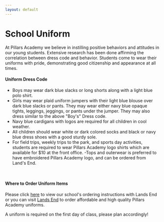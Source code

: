 ```yaml
---
layout: default
---
```


# School Uniform

At Pillars Academy we believe in instilling positive behaviors and attitudes in our young students. Extensive research has been done affirming the correlation between dress code and behavior. Students come to wear their uniforms with pride, demonstrating good citizenship and appearance at all times.

#### Uniform Dress Code

- Boys may wear dark blue slacks or long shorts along with a light blue polo shirt.
- Girls may wear plaid uniform jumpers with their light blue blouse over dark blue slacks or pants. They may wear either navy blue opaque tights, leggings, jeggings, or pants under the jumper. They may also dress similar to the above "Boy's" Dress code.
- Navy blue cardigans with logos are required for all children in cool weather.
- All children should wear white or dark colored socks and black or navy blue dress shoes with a good sturdy sole.
- For field trips, weekly trips to the park, and sports day activities, students are required to wear Pillars Academy logo shirts which are available for $10 at the front office.
-Tops and outerwear is preferred to have embroidered Pillars Academy logo, and can be ordered from Land's End.
<br />

#### Where to Order Uniform Items

Please click [here](http://www.landsend.com/pp/SchoolSearch.html?selectedSchoolNum=900148883&action=landing) to view our school's ordering instructions with Lands End or you can visit [Lands End](http://www.landsend.com/ix/school-uniforms/index.html?tab=13&seq=1&page=1&pageSize=12&store=le&schoolStoreNum=900148883&omniSchool=900148883) to order affordable and high quality Pillars Academy uniforms.

A uniform is required on the first day of class, please plan accordingly!

